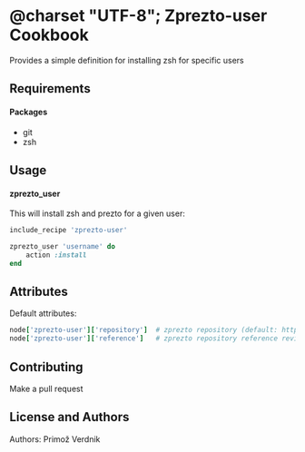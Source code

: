 @charset "UTF-8";
Zprezto-user Cookbook
================
Provides a simple definition for installing zsh for specific users

Requirements
------------
#### Packages
- git
- zsh

Usage
-----
#### zprezto_user

This will install zsh and prezto for a given user:

```ruby
include_recipe 'zprezto-user'

zprezto_user 'username' do
    action :install
end
```

Attributes
----------

Default attributes:

```ruby
node['zprezto-user']['repository']  # zprezto repository (default: https://github.com/sorin-ionescu/prezto.git) 
node['zprezto-user']['reference']   # zprezto repository reference revision sha1 (default: master) 
```

Contributing
------------

Make a pull request

License and Authors
-------------------
Authors: Primož Verdnik
